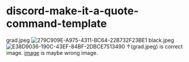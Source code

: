 # discord-make-it-a-quote-command-template
grad.jpeg
![279C909E-A975-4311-BC64-22B732F23BE1](https://user-images.githubusercontent.com/95852520/163949373-f1f8b97e-0c6f-45cf-843d-ebaca7a3ca98.jpeg)
black.jpeg
![E38D9036-190C-43EF-84BF-2DBCE7513490](https://user-images.githubusercontent.com/95852520/163949394-4110fcbd-d5b6-4c88-8cb7-87cec8738177.jpeg)
↑(grad.jpeg) is correct image.
[image](https://github.com/YutoYuto990/discord-make-it-a-quote-command-template/blob/main/A363217A-9E18-4765-A3EB-0DF559295FDC.png) is maybe wrong image.
